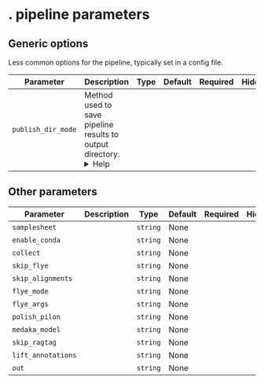 

# . pipeline parameters                                                                                                                                                                      
                                                                                                                                                                                             
                                                                                                                                                                                             
                                                                                                                                                                                             
## Generic options                                                                                                                                                                           
                                                                                                                                                                                             
Less common options for the pipeline, typically set in a config file.                                                                                                                        
                                                                                                                                                                                             
| Parameter | Description | Type | Default | Required | Hidden |                                                                                                                             
|-----------|-----------|-----------|-----------|-----------|-----------|                                                                                                                    
| `publish_dir_mode` | Method used to save pipeline results to output directory. <details><summary>Help</summary><small>The Nextflow `publishDir` option specifies which intermediate files s
                                                                                                                                                                                             
## Other parameters                                                                                                                                                                          
                                                                                                                                                                                             
| Parameter | Description | Type | Default | Required | Hidden |                                                                                                                             
|-----------|-----------|-----------|-----------|-----------|-----------|                                                                                                                    
| `samplesheet` |  | `string` | None |  |  |                                                                                                                                                 
| `enable_conda` |  | `string` | None |  |  |                                                                                                                                                
| `collect` |  | `string` | None |  |  |                                                                                                                                                     
| `skip_flye` |  | `string` | None |  |  |                                                                                                                                                   
| `skip_alignments` |  | `string` | None |  |  |                                                                                                                                             
| `flye_mode` |  | `string` | None |  |  |                                                                                                                                                   
| `flye_args` |  | `string` | None |  |  |                                                                                                                                                   
| `polish_pilon` |  | `string` | None |  |  |                                                                                                                                                
| `medaka_model` |  | `string` | None |  |  |                                                                                                                                                
| `skip_ragtag` |  | `string` | None |  |  |                                                                                                                                                 
| `lift_annotations` |  | `string` | None |  |  |                                                                                                                                            
| `out` |  | `string` | None |  |  |                                                                                                                                                         
                                                                                                                                                                                             


